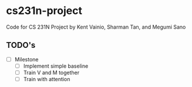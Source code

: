 # cs231n-project
Code for CS 231N Project by Kent Vainio, Sharman Tan, and Megumi Sano

## TODO's 
-[ ] Milestone 
  - [ ] Implement simple baseline 
  - [ ] Train V and M together 
  - [ ] Train with attention 
